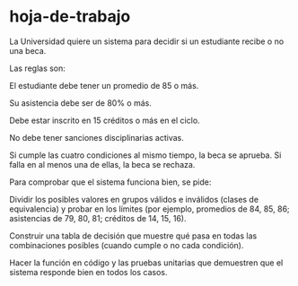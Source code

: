 # hoja-de-trabajo
La Universidad quiere un sistema para decidir si un estudiante recibe o no una beca.

Las reglas son:

El estudiante debe tener un promedio de 85 o más.

Su asistencia debe ser de 80% o más.

Debe estar inscrito en 15 créditos o más en el ciclo.

No debe tener sanciones disciplinarias activas.

Si cumple las cuatro condiciones al mismo tiempo, la beca se aprueba.
Si falla en al menos una de ellas, la beca se rechaza.

Para comprobar que el sistema funciona bien, se pide:

Dividir los posibles valores en grupos válidos e inválidos (clases de equivalencia) y probar en los límites (por ejemplo, promedios de 84, 85, 86; asistencias de 79, 80, 81; créditos de 14, 15, 16).

Construir una tabla de decisión que muestre qué pasa en todas las combinaciones posibles (cuando cumple o no cada condición).

Hacer la función en código y las pruebas unitarias que demuestren que el sistema responde bien en todos los casos.

